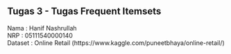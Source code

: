 <h2>Tugas 3 - Tugas Frequent Itemsets</h2>
Nama : Hanif Nashrullah <br>
NRP : 05111540000140 <br>
Dataset : Online Retail (https://www.kaggle.com/puneetbhaya/online-retail/)
